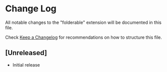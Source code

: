 # Change Log

All notable changes to the "folderable" extension will be documented in this file.

Check [Keep a Changelog](http://keepachangelog.com/) for recommendations on how to structure this file.

## [Unreleased]

- Initial release